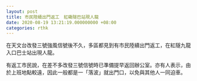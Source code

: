 ```yaml
---
layout: post
title: 市民陸續出門返工　紅磡隧巴站現人龍
date: 2020-08-19 13:21:19.000000000 +08:00
categories: rthk
---
```


在天文台改發三號強風信號後不久，多區都見到有市民陸續出門返工，在紅隧九龍入口巴士站出現人龍。

有返工市民說，在差不多改發三號信號時已準備提早返回辦公室。亦有人表示，由於上班地點較遠，因此一般都是一「落波」就出門口，以免與其他人一同迫車。

